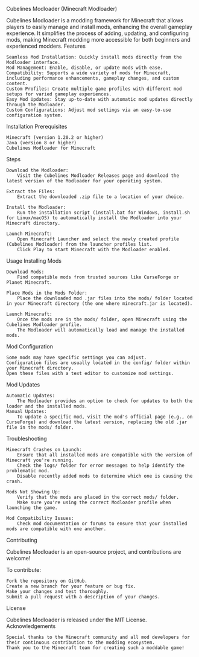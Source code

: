 Cubelines Modloader (Minecraft Modloader)

Cubelines Modloader is a modding framework for Minecraft that allows players to easily manage and install mods, enhancing the overall gameplay experience. It simplifies the process of adding, updating, and configuring mods, making Minecraft modding more accessible for both beginners and experienced modders.
Features

    Seamless Mod Installation: Quickly install mods directly from the Modloader interface.
    Mod Management: Enable, disable, or update mods with ease.
    Compatibility: Supports a wide variety of mods for Minecraft, including performance enhancements, gameplay changes, and custom content.
    Custom Profiles: Create multiple game profiles with different mod setups for varied gameplay experiences.
    Easy Mod Updates: Stay up-to-date with automatic mod updates directly through the Modloader.
    Custom Configurations: Adjust mod settings via an easy-to-use configuration system.

Installation
Prerequisites

    Minecraft (version 1.20.2 or higher)
    Java (version 8 or higher)
    Cubelines Modloader for Minecraft

Steps

    Download the Modloader:
        Visit the Cubelines Modloader Releases page and download the latest version of the Modloader for your operating system.

    Extract the Files:
        Extract the downloaded .zip file to a location of your choice.

    Install the Modloader:
        Run the installation script (install.bat for Windows, install.sh for Linux/macOS) to automatically install the Modloader into your Minecraft directory.

    Launch Minecraft:
        Open Minecraft Launcher and select the newly created profile (Cubelines Modloader) from the launcher profiles list.
        Click Play to start Minecraft with the Modloader enabled.

Usage
Installing Mods

    Download Mods:
        Find compatible mods from trusted sources like CurseForge or Planet Minecraft.

    Place Mods in the Mods Folder:
        Place the downloaded mod .jar files into the mods/ folder located in your Minecraft directory (the one where minecraft.jar is located).

    Launch Minecraft:
        Once the mods are in the mods/ folder, open Minecraft using the Cubelines Modloader profile.
        The Modloader will automatically load and manage the installed mods.

Mod Configuration

    Some mods may have specific settings you can adjust.
    Configuration files are usually located in the config/ folder within your Minecraft directory.
    Open these files with a text editor to customize mod settings.

Mod Updates

    Automatic Updates:
        The Modloader provides an option to check for updates to both the loader and the installed mods.
    Manual Updates:
        To update a specific mod, visit the mod's official page (e.g., on CurseForge) and download the latest version, replacing the old .jar file in the mods/ folder.

Troubleshooting

    Minecraft Crashes on Launch:
        Ensure that all installed mods are compatible with the version of Minecraft you're running.
        Check the logs/ folder for error messages to help identify the problematic mod.
        Disable recently added mods to determine which one is causing the crash.

    Mods Not Showing Up:
        Verify that the mods are placed in the correct mods/ folder.
        Make sure you're using the correct Modloader profile when launching the game.

    Mod Compatibility Issues:
        Check mod documentation or forums to ensure that your installed mods are compatible with one another.

Contributing

Cubelines Modloader is an open-source project, and contributions are welcome!

To contribute:

    Fork the repository on GitHub.
    Create a new branch for your feature or bug fix.
    Make your changes and test thoroughly.
    Submit a pull request with a description of your changes.

License

Cubelines Modloader is released under the MIT License.
Acknowledgements

    Special thanks to the Minecraft community and all mod developers for their continuous contribution to the modding ecosystem.
    Thank you to the Minecraft team for creating such a moddable game!
